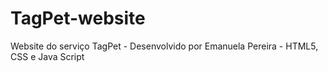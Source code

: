 # TagPet-website
Website do serviço TagPet -
Desenvolvido por Emanuela Pereira - 
HTML5, CSS e Java Script
